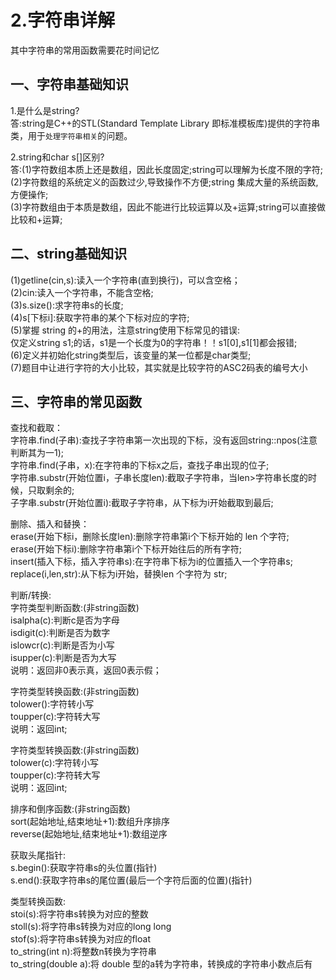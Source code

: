 # 2.字符串详解

<warning>其中字符串的常用函数需要花时间记忆</warning>

## 一、字符串基础知识
1.是什么是string?<br/> 
答:string是C++的STL(Standard Template Library 即标准模板库)提供的字符串类，用于`处理字符串相关`的问题。<br/>

2.string和char s[]区别? <br/>
答:(1)字符数组本质上还是数组，因此长度固定;string可以理解为长度不限的字符;<br/>
(2)字符数组的系统定义的函数过少,导致操作不方便;string 集成大量的系统函数,方便操作;<br/>
(3)字符数组由于本质是数组，因此不能进行比较运算以及+运算;string可以直接做比较和+运算;<br/>

## 二、string基础知识
(1)getline(cin,s):读入一个字符串(直到换行)，可以含空格；<br/>
(2)cin:读入一个字符串，不能含空格;<br/>
(3)s.size():求字符串s的长度;<br/>
(4)s[下标i]:获取字符串的某个下标对应的字符;<br/>
(5)掌握 string 的+的用法，注意string使用下标常见的错误:<br/>
仅定义string s1;的话，s1是一个长度为0的字符串！！s1[0],s1[1]都会报错;<br/>
(6)定义并初始化string类型后，该变量的某一位都是char类型;<br/>
(7)题目中让进行字符的大小比较，其实就是比较字符的ASC2码表的编号大小

## 三、字符串的常见函数
查找和截取：<br/>
字符串.find(子串):查找子字符串第一次出现的下标，没有返回string::npos(注意判断其为一1);<br/>
字符串.find(子串，x):在字符串的下标x之后，查找子串出现的位子;<br/>
字符串.substr(开始位置i，子串长度len):截取子字符串，当len>字符串长度的时候，只取剩余的;<br/>
子字串.substr(开始位置i):截取子字符串，从下标为i开始截取到最后;<br/>

删除、插入和替换：<br/>
erase(开始下标i，删除长度len):删除字符串第i个下标开始的 len 个字符;<br/>
erase(开始下标i):删除字符串第i个下标开始往后的所有字符;<br/>
insert(插入下标，插入字符串s):在字符串下标为i的位置插入一个字符串s;<br/>
replace(i,len,str):从下标为i开始，替换len 个字符为 str;<br/>

判断/转换:<br/>
字符类型判断函数:(非string函数)<br/>
isalpha(c):判断c是否为字母<br/>
isdigit(c):判断是否为数字<br/>
islowcr(c):判断是否为小写<br/>
isupper(c):判断是否为大写<br/>
说明：返回非0表示真，返回0表示假；<br/>

字符类型转换函数:(非string函数)<br/>
tolower():字符转小写<br/>
toupper(c):字符转大写<br/>
说明：返回int;<br/>

字符类型转换函数:(非string函数)<br/>
tolower(c):字符转小写<br/>
toupper(c):字符转大写<br/>
说明：返回int;<br/>

排序和倒序函数:(非string函数)<br/>
sort(起始地址,结束地址+1):数组升序排序<br/>
reverse(起始地址,结束地址+1):数组逆序<br/>

获取头尾指针:<br/>
s.begin():获取字符串s的头位置(指针)<br/>
s.end():获取字符串s的尾位置(最后一个字符后面的位置)(指针)<br/>

类型转换函数:<br/>
stoi(s):将字符串s转换为对应的整数<br/>
stoll(s):将字符串s转换为对应的long long<br/>
stof(s):将字符串s转换为对应的float<br/>
to_string(int n):将整数n转换为字符串<br/>
to_string(double a):将 double 型的a转为字符串，转换成的字符串小数点后有







